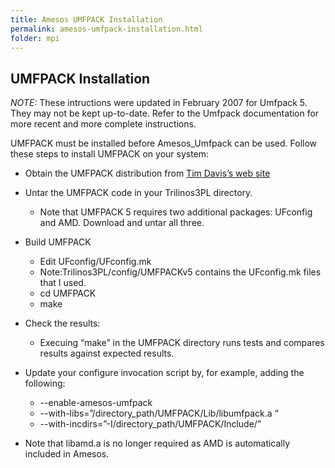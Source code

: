 ```yaml
---
title: Amesos UMFPACK Installation
permalink: amesos-umfpack-installation.html
folder: mpi
---
```


## UMFPACK Installation

_NOTE:_ These intructions were updated in February 2007 for Umfpack 5\. They may not be kept up-to-date. Refer to the Umfpack documentation for more recent and more complete instructions.

UMFPACK must be installed before Amesos_Umfpack can be used. Follow these steps to install UMFPACK on your system:

*   Obtain the UMFPACK distribution from [Tim Davis’s web site](http://faculty.cse.tamu.edu/davis/suitesparse.html)
*   Untar the UMFPACK code in your Trilinos3PL directory.
    *   Note that UMFPACK 5 requires two additional packages: UFconfig and AMD. Download and untar all three.
    
*   Build UMFPACK
    *   Edit UFconfig/UFconfig.mk
    *   Note:Trilinos3PL/config/UMFPACKv5 contains the UFconfig.mk files that I used.
    *   cd UMFPACK
    *   make
    
*   Check the results:
    *   Execuing “make” in the UMFPACK directory runs tests and compares results against expected results.
    
*   Update your configure invocation script by, for example, adding the following:
    *   --enable-amesos-umfpack
    *   --with-libs=”/directory_path/UMFPACK/Lib/libumfpack.a “
    *   --with-incdirs=”-I/directory_path/UMFPACK/Include/”
    
*   Note that libamd.a is no longer required as AMD is automatically included in Amesos.
